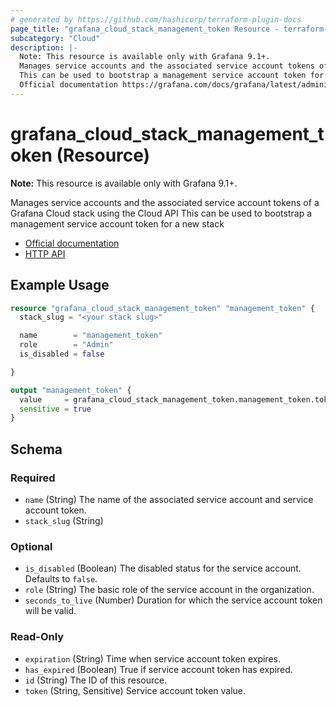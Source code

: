 ```yaml
---
# generated by https://github.com/hashicorp/terraform-plugin-docs
page_title: "grafana_cloud_stack_management_token Resource - terraform-provider-grafana"
subcategory: "Cloud"
description: |-
  Note: This resource is available only with Grafana 9.1+.
  Manages service accounts and the associated service account tokens of a Grafana Cloud stack using the Cloud API
  This can be used to bootstrap a management service account token for a new stack
  Official documentation https://grafana.com/docs/grafana/latest/administration/service-accounts/HTTP API https://grafana.com/docs/grafana/latest/developers/http_api/serviceaccount/#service-account-api
---
```


# grafana_cloud_stack_management_token (Resource)

**Note:** This resource is available only with Grafana 9.1+.

Manages service accounts and the associated service account tokens of a Grafana Cloud stack using the Cloud API
This can be used to bootstrap a management service account token for a new stack

* [Official documentation](https://grafana.com/docs/grafana/latest/administration/service-accounts/)
* [HTTP API](https://grafana.com/docs/grafana/latest/developers/http_api/serviceaccount/#service-account-api)

## Example Usage

```terraform
resource "grafana_cloud_stack_management_token" "management_token" {
  stack_slug = "<your stack slug>"

  name        = "management_token"
  role        = "Admin"
  is_disabled = false

}

output "management_token" {
  value     = grafana_cloud_stack_management_token.management_token.token
  sensitive = true
}
```

<!-- schema generated by tfplugindocs -->
## Schema

### Required

- `name` (String) The name of the associated service account and service account token.
- `stack_slug` (String)

### Optional

- `is_disabled` (Boolean) The disabled status for the service account. Defaults to `false`.
- `role` (String) The basic role of the service account in the organization.
- `seconds_to_live` (Number) Duration for which the service account token will be valid.

### Read-Only

- `expiration` (String) Time when service account token expires.
- `has_expired` (Boolean) True if service account token has expired.
- `id` (String) The ID of this resource.
- `token` (String, Sensitive) Service account token value.


